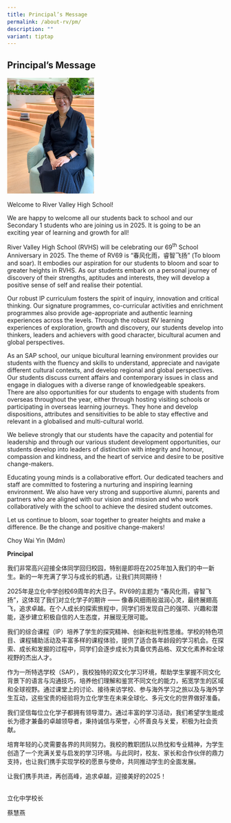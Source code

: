 ```yaml
---
title: Principal’s Message
permalink: /about-rv/pm/
description: ""
variant: tiptap
---
```

<h2>Principal’s Message</h2>
<p></p>
<p></p>
<p></p>
<p></p>
<div class="isomer-image-wrapper">
<img style="width: 40%;" height="auto" width="100%" alt="" src="/images/WhatsApp_Image_2025_01_06_at_10_39_17_AM.jpg">
</div>
<p>Welcome to River Valley High School!</p>
<p>We are happy to welcome all our students back to school and our Secondary
1&nbsp;students who are joining us in 2025. It is going to be an exciting
year of learning and growth for all!</p>
<p>River Valley High School (RVHS) will be celebrating our 69<sup>th</sup> School
Anniversary in 2025. The theme of&nbsp;RV69&nbsp;is&nbsp;“春风化雨，睿智飞扬” (To
bloom and soar). It&nbsp;embodies our aspiration for our students to bloom
and soar to greater heights in RVHS. As our students embark on a personal
journey of discovery of their strengths, aptitudes and interests, they
will develop a positive sense of self and realise their potential.</p>
<p>Our robust IP curriculum fosters the spirit of inquiry, innovation and
critical thinking. Our signature programmes, co-curricular activities and
enrichment programmes also provide age-appropriate and authentic learning
experiences across the levels. Through the robust&nbsp;RV learning experiences&nbsp;of&nbsp;exploration,
growth and discovery, our students develop into thinkers, leaders and achievers
with good character, bicultural&nbsp;acumen&nbsp;and global perspectives.</p>
<p>As&nbsp;an&nbsp;SAP school, our&nbsp;unique&nbsp;bicultural learning environment
provides our students with the fluency and skills to understand, appreciate
and navigate different cultural contexts, and&nbsp;develop&nbsp;regional
and global perspectives. Our students discuss current affairs and contemporary
issues in class and engage in dialogues with a diverse range of knowledgeable
speakers. There are also opportunities for our students to engage with
students from overseas throughout the year, either through hosting visiting
schools or participating in overseas learning journeys. They hone and develop
dispositions, attributes&nbsp;and sensitivities to be able to stay effective
and relevant in a&nbsp;globalised&nbsp;and multi-cultural world.&nbsp;</p>
<p>We believe strongly that our students have the capacity and potential
for leadership and through our various student development opportunities,
our students develop into leaders of distinction with integrity and honour,
compassion and kindness, and the heart of service and desire to be positive
change-makers.</p>
<p>Educating young minds is a collaborative effort. Our dedicated teachers
and staff are committed to fostering a nurturing and inspiring learning
environment. We also have&nbsp;very strong and supportive alumni, parents
and partners who are aligned with our vision and mission and&nbsp;who&nbsp;work
collaboratively with the school to achieve the desired student outcomes.&nbsp;</p>
<p>Let us continue to bloom, soar together to greater heights and make a
difference. Be the change and positive change-makers!</p>
<p>Choy Wai Yin (Mdm)</p>
<p><strong>Principal</strong>
</p>
<p>我们非常高兴迎接全体同学回归校园，特别是即将在2025年加入我们的中一新生。新的一年充满了学习与成长的机遇，让我们共同期待！</p>
<p>2025年是立化中学创校69周年的大日子。RV69的主题为 “春风化雨，睿智飞扬”，这体现了我们对立化学子的期许 —— 像春风细雨般滋润心灵，最终展翅高飞，追求卓越。在个人成长的探索旅程中，同学们将发现自己的强项、兴趣和潜能，逐步建立积极自信的人生态度，并展现无限可能。</p>
<p>我们的综合课程（IP）培养了学生的探究精神、创新和批判性思维。学校的特色项目、课程辅助活动及丰富多样的课程体验，提供了适合各年龄段的学习机会。在探索、成长和发掘的过程中，同学们会逐步成长为具备优秀品格、双文化素养和全球视野的杰出人才。</p>
<p>作为一所特选学校（SAP），我校独特的双文化学习环境，帮助学生掌握不同文化背景下的语言与沟通技巧，培养他们理解和鉴赏不同文化的能力，拓宽学生的区域和全球视野。通过课堂上的讨论、接待来访学校、参与海外学习之旅以及与海外学生互动，这些宝贵的经验将为立化学生在未来全球化、多元文化的世界做好准备。</p>
<p>我们坚信每位立化学子都拥有领导潜力。通过丰富的学习活动，我们希望学生能成长为德才兼备的卓越领导者，秉持诚信与荣誉，心怀善良与关爱，积极为社会贡献。</p>
<p>培育年轻的心灵需要各界的共同努力。我校的教职团队以热忱和专业精神，为学生创造了一个充满关爱与启发的学习环境。与此同时，校友、家长和合作伙伴的鼎力支持，也让我们携手实现学校的愿景与使命，共同推动学生的全面发展。</p>
<p>让我们携手共进，再创高峰，追求卓越，迎接美好的2025！</p>
<p>
<br>立化中学校长</p>
<p>蔡慧燕</p>